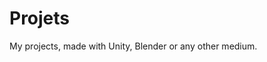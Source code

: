 # Projets

My projects, made with Unity, Blender or any other medium.

<Posts articleType="project" lang="en-CA"/>